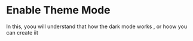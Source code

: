 # Enable Theme Mode
 In this, yoou will understand that how the dark mode works , or hoow you can create iit

